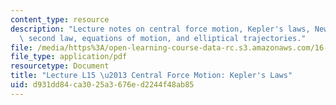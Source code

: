 ```yaml
---
content_type: resource
description: "Lecture notes on central force motion, Kepler's laws, Newton\u2019s\
  \ second law, equations of motion, and elliptical trajectories."
file: /media/https%3A/open-learning-course-data-rc.s3.amazonaws.com/16-07-dynamics-fall-2009/d931dd84ca3025a3676ed2244f48ab85_MIT16_07F09_Lec15.pdf
file_type: application/pdf
resourcetype: Document
title: "Lecture L15 \u2013 Central Force Motion: Kepler's Laws"
uid: d931dd84-ca30-25a3-676e-d2244f48ab85
---
```

